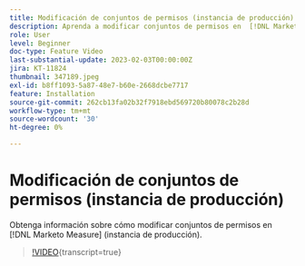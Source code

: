 ```yaml
---
title: Modificación de conjuntos de permisos (instancia de producción)
description: Aprenda a modificar conjuntos de permisos en  [!DNL Marketo Measure]  (instancia de producción).
role: User
level: Beginner
doc-type: Feature Video
last-substantial-update: 2023-02-03T00:00:00Z
jira: KT-11824
thumbnail: 347189.jpeg
exl-id: b8ff1093-5a87-48e7-b60e-2668dcbe7717
feature: Installation
source-git-commit: 262cb13fa02b32f7918ebd569720b80078c2b28d
workflow-type: tm+mt
source-wordcount: '30'
ht-degree: 0%

---
```


# Modificación de conjuntos de permisos (instancia de producción)

Obtenga información sobre cómo modificar conjuntos de permisos en [!DNL Marketo Measure] (instancia de producción).

>[!VIDEO](https://video.tv.adobe.com/v/3421330/?learn=on&captions=spa){transcript=true}
